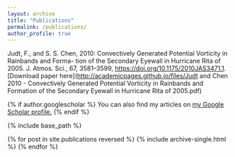 ```yaml
---
layout: archive
title: "Publications"
permalink: /publications/
author_profile: true
---
```


Judt, F., and S. S. Chen, 2010: Convectively Generated Potential Vorticity in Rainbands and Forma- tion of the Secondary Eyewall in Hurricane Rita of 2005. J. Atmos. Sci., 67, 3581–3599, https://doi.org/10.1175/2010JAS3471.1.
[Download paper here](http://academicpages.github.io/files/Judt and Chen 2010 - Convectively Generated Potential Vorticity in Rainbands and Formation of the Secondary Eyewall in Hurricane Rita of 2005.pdf)


{% if author.googlescholar %}
  You can also find my articles on <u><a href="{{author.googlescholar}}">my Google Scholar profile</a>.</u>
{% endif %}

{% include base_path %}

{% for post in site.publications reversed %}
  {% include archive-single.html %}
{% endfor %}
